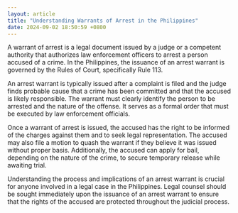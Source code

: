 ```yaml
---
layout: article
title: "Understanding Warrants of Arrest in the Philippines"
date: 2024-09-02 18:50:59 +0800
---
```


<p>A warrant of arrest is a legal document issued by a judge or a competent authority that authorizes law enforcement officers to arrest a person accused of a crime. In the Philippines, the issuance of an arrest warrant is governed by the Rules of Court, specifically Rule 113.</p><p>An arrest warrant is typically issued after a complaint is filed and the judge finds probable cause that a crime has been committed and that the accused is likely responsible. The warrant must clearly identify the person to be arrested and the nature of the offense. It serves as a formal order that must be executed by law enforcement officials.</p><p>Once a warrant of arrest is issued, the accused has the right to be informed of the charges against them and to seek legal representation. The accused may also file a motion to quash the warrant if they believe it was issued without proper basis. Additionally, the accused can apply for bail, depending on the nature of the crime, to secure temporary release while awaiting trial.</p><p>Understanding the process and implications of an arrest warrant is crucial for anyone involved in a legal case in the Philippines. Legal counsel should be sought immediately upon the issuance of an arrest warrant to ensure that the rights of the accused are protected throughout the judicial process.</p>